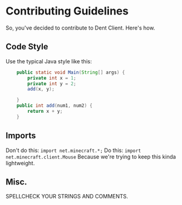 # Contributing Guidelines

So, you've decided to contribute to Dent Client. Here's how.

## Code Style
Use the typical Java style like this:
```Java
    public static void Main(String[] args) {
        private int x = 1;
        private int y = 2;
        add(x, y);

    }
    public int add(num1, num2) {
        return x + y;
    }
```

## Imports
Don't do this: `import net.minecraft.*;` 
Do this: `import net.minecraft.client.Mouse`
Because we're trying to keep this kinda lightweight.

## Misc.
SPELLCHECK YOUR STRINGS AND COMMENTS.
